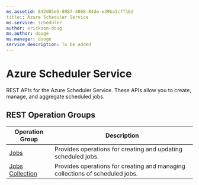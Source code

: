 ```yaml
---
ms.assetid: 842d85e5-8987-4868-84de-e39ba3cff16d
title:: Azure Scheduler Service
ms.service: scheduler
author: erickson-doug
ms.author: douge
ms.manager: douge
service_description: To be added
---
```



# Azure Scheduler Service

REST APIs for the Azure Scheduler Service. These APIs allow you to create, manage, and aggregate scheduled jobs.

## REST Operation Groups

| Operation Group | Description |
|-----------------|-------------|
| [Jobs](xref:management.azure.com.scheduler.jobs) | Provides operations for creating and updating scheduled jobs.            |
| [Jobs Collection](xref:management.azure.com.scheduler.jobcollections)           | Provides operations for creating and managing collections of scheduled jobs.      |
